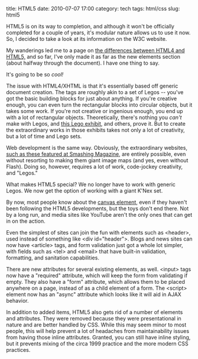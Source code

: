 title: HTML5
date: 2010-07-07 17:00
category: tech
tags: html/css
slug: html5


<div class='post'>
<p>HTML5 is on its way to completion, and although it won't be officially completed for a couple of years, it's modular nature allows us to use it now. So, I decided to take a look at its information on the W3C website.</p><p>My wanderings led me to a page on <a href="http://www.w3.org/TR/html5-diff/">the differences between HTML4 and HTML5,</a> and so far, I've only made it as far as the new elements section (about halfway through the document). I have one thing to say.</p><p>It's going to be so <em>cool!</em></p><!-- more --><p>The issue with HTML4/XHTML is that it's essentially based off generic document creation. The tags are roughly akin to a set of Legos -- you've got the basic building blocks for just about anything. If you're creative enough, you can even turn the rectangular blocks into circular objects, but it takes some work. If you're not creative or ingenious enough, you end up with a lot of rectangular objects. Theoretically, there's nothing you <em>can't</em> make with Legos, and <a href="http://abcnews.go.com/US/video/lego-lovers-labor-love-10351869">this Lego exhibit</a>, and others, prove it. But to create the extraordinary works in those exhibits takes not only a lot of creativity, but a lot of time and Lego sets.</p><p>Web development is the same way. Obviously, the extraordinary websites, <a href="http://www.smashingmagazine.com/2008/11/26/50-beautiful-and-creative-portfolio-designs/">such as these featured at Smashing Magazine</a>, are entirely possible, even without resorting to making them giant image maps (and yes, even without Flash). Doing so, however, requires a lot of work, code-jockey creativity, and "Legos."</p><p>What makes HTML5 special? We no longer have to work with generic Legos. We now get the option of working with a giant K'Nex set.</p><p>By now, most people know about the <a href="http://9elements.com/io/?p=153">canvas element</a>, even if they haven't been following the HTML5 developments, but the toys don't end there. Not by a long run, and media sites like YouTube aren't the only ones that can get in on the action.</p><p>Even the simplest of sites can join the fun with elements such as &lt;header&gt;, used instead of something like &lt;div id="header"&gt;. Blogs and news sites can now have &lt;article&gt; tags, and form validation just got a whole lot simpler, with fields such as &lt;tel&gt; and &lt;email&gt; that have built-in validation, formatting, and sanitation capabilities.</p><p>There are new attributes for several existing elements, as well. &lt;input&gt; tags now have a "required" attribute, which will keep the form from validating if empty. They also have a "form" attribute, which allows them to be placed anywhere on a page, instead of as a child element of a form. The &lt;script&gt; element now has an "async" attribute which looks like it will aid in AJAX behavior.</p><p>In addition to added items, HTML5 also gets rid of a number of elements and attributes. They were removed because they were presentational in nature and are better handled by CSS. While this may seem minor to most people, this will help prevent a lot of headaches from maintainability issues from having those inline attributes. Granted, you can still have inline styling, but it prevents mixing of the circa 1999 practice and the more modern CSS practices.</p></div>
